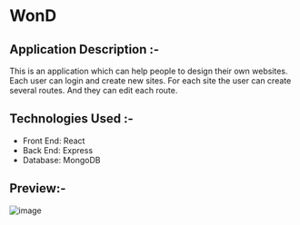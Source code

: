 # WonD
## Application Description :-
This is an application which can help people to design their own websites. Each user can login and create new sites. For each site the user can create several routes. And they can edit each route.

## Technologies Used :-
- Front End: React
- Back End: Express
- Database: MongoDB

## Preview:-

![image](https://drive.google.com/uc?export=view&id=1QyqJy89E-sFSoBsIhjAyZPsACX_qcaOy)
